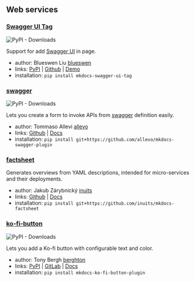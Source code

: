 
## Web services

### [Swagger UI Tag](https://github.com/blueswen/mkdocs-swagger-ui-tag)

<img alt="PyPI - Downloads" src="https://img.shields.io/pypi/dm/mkdocs-swagger-ui-tag">

Support for add [Swagger UI](https://github.com/swagger-api/swagger-ui) in page.

- author: Blueswen Liu [blueswen](https://github.com/blueswen)
- links: [PyPI](https://pypi.org/project/mkdocs-swagger-ui-tag/) | [Github](https://github.com/blueswen/mkdocs-swagger-ui-tag) | [Demo](https://blueswen.github.io/mkdocs-swagger-ui-tag/)
- installation: `pip install mkdocs-swagger-ui-tag`

### [swagger](https://github.com/allevo/mkdocs-swagger-plugin)

<img alt="PyPI - Downloads" src="https://img.shields.io/pypi/dm/mkdocs-swagger-plugin">

Lets you create a form to invoke APIs from [swagger](https://swagger.io/) definition easily.

- author: Tommaso Allevi [allevo](https://github.com/allevo)
- links: [Github](https://github.com/allevo/mkdocs-swagger-plugin) \| [Docs](https://github.com/allevo/mkdocs-swagger-plugin/blob/master/README.md)
- installation: `pip install git+https://github.com/allevo/mkdocs-swagger-plugin`

### [factsheet](https://github.com/inuits/mkdocs-factsheet)

Generates overviews from YAML descriptions, intended for micro-services and their deployments.

- author: Jakub Zárybnický [inuits](https://github.com/inuits)
- links: [Github](https://github.com/inuits/mkdocs-factsheet) \| [Docs](https://github.com/inuits/mkdocs-factsheet/blob/master/mkdocs_factsheet/factsheet.py)
- installation: `pip install git+https://github.com/inuits/mkdocs-factsheet`

### [ko-fi-button](https://pypi.org/project/mkdocs-ko-fi-button-plugin/)

<img alt="PyPI - Downloads" src="https://img.shields.io/pypi/dm/mkdocs-ko-fi-button-plugin">

Lets you add a Ko-fi button with configurable text and color.

- author: Tony Bergh [berghton](https://gitlab.com/berghton/)
- links: [PyPI](https://pypi.org/project/mkdocs-ko-fi-button-plugin/) | [GitLab](https://gitlab.com/berghton/mkdocs-ko-fi-button-plugin/) | [Docs](https://gitlab.com/berghton/mkdocs-ko-fi-button-plugin/-/blob/master/README.md)
- installation: `pip install mkdocs-ko-fi-button-plugin`
